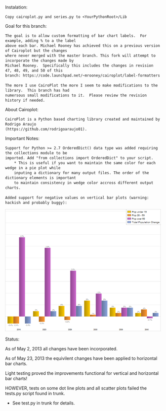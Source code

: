 Instalation:
	
	Copy cairoplot.py and series.py to <YourPythonRoot>/Lib


Goal for this branch:

	The goal is to allow custom formatting of bar chart labels.  For example, adding % to a the label 
	above each bar. Michael Rooney has achieved this on a previous version of Cairoplot but the changes 
	where never merged with the master branch. This fork will attempt to incorporate the changes made by 
	Michael Rooney.  Specifically this includes the changes in revision 47, 48, 49, and 50 of this 
	branch: https://code.launchpad.net/~mrooney/cairoplot/label-formatters
	
	The more I use CairoPlot the more I seem to make modifications to the library.  This branch has had
	numersous small modifications to it.  Please review the revision history if needed.

About Cairoplot:

	CairoPlot is a Python based charting library created and maintained by Rodrigo Araujo 
	(https://github.com/rodrigoaraujo01).  

Important Notes:

	Support for Python >= 2.7 OrderedDict() data type was added requiring the collections module to be 
	imported. Add "from collections import OrderedDict" to your script.
		* This is useful if you want to maintain the same color for each wedge in a pie plot while
		inputing a dictionary for many output files. The order of the dictionary elements is important
		to maintain consistency in wedge color accross different output charts.
		
	Added support for negative values on vertical bar plots (warning: hackish and probably buggy):


![alt tag](/examples/neg_value_vertical_bar_example.png)


Status:

As of May 2, 2013 all changes have been incorporated. 

As of May 23, 2013 the equivilent changes have been applied to horizontal bar charts.  

Light testing proved the improvements functional for vertical and horizontal bar charts!

HOWEVER, tests on some dot line plots and all scatter plots failed the tests.py script found in trunk. 
  * See test.py in trunk for details.
  

  

